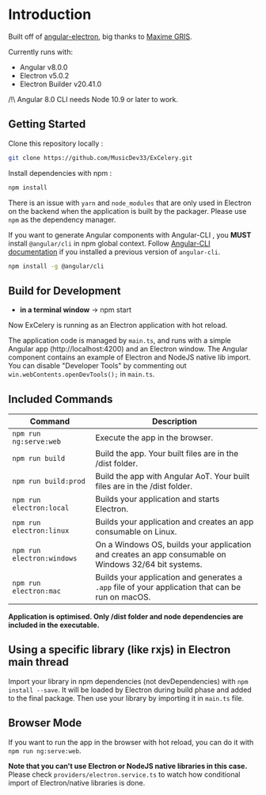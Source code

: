 # Introduction
Built off of [angular-electron](https://github.com/maximegris/angular-electron.git), big thanks to [Maxime GRIS](https://github.com/maximegris).

Currently runs with:

- Angular v8.0.0
- Electron v5.0.2
- Electron Builder v20.41.0

/!\ Angular 8.0 CLI needs Node 10.9 or later to work.

## Getting Started

Clone this repository locally :

``` bash
git clone https://github.com/MusicDev33/ExCelery.git
```

Install dependencies with npm :

``` bash
npm install
```

There is an issue with `yarn` and `node_modules` that are only used in Electron on the backend when the application is built by the packager. Please use `npm` as the dependency manager.


If you want to generate Angular components with Angular-CLI , you **MUST** install `@angular/cli` in npm global context. Follow [Angular-CLI documentation](https://github.com/angular/angular-cli) if you installed a previous version of `angular-cli`.

``` bash
npm install -g @angular/cli
```

## Build for Development

- **in a terminal window** -> npm start

Now ExCelery is running as an Electron application with hot reload.

The application code is managed by `main.ts`, and runs with a simple Angular app (http://localhost:4200) and an Electron window.
The Angular component contains an example of Electron and NodeJS native lib import.
You can disable "Developer Tools" by commenting out `win.webContents.openDevTools();` in `main.ts`.

## Included Commands

|Command|Description|
|--|--|
|`npm run ng:serve:web`| Execute the app in the browser. |
|`npm run build`| Build the app. Your built files are in the /dist folder. |
|`npm run build:prod`| Build the app with Angular AoT. Your built files are in the /dist folder. |
|`npm run electron:local`| Builds your application and starts Electron.
|`npm run electron:linux`| Builds your application and creates an app consumable on Linux. |
|`npm run electron:windows`| On a Windows OS, builds your application and creates an app consumable on Windows 32/64 bit systems. |
|`npm run electron:mac`|  Builds your application and generates a `.app` file of your application that can be run on macOS. |

**Application is optimised. Only /dist folder and node dependencies are included in the executable.**

## Using a specific library (like rxjs) in Electron main thread

Import your library in npm dependencies (not devDependencies) with `npm install --save`. It will be loaded by Electron during build phase and added to the final package. Then use your library by importing it in `main.ts` file.

## Browser Mode

If you want to run the app in the browser with hot reload, you can do it with `npm run ng:serve:web`.

**Note that you can't use Electron or NodeJS native libraries in this case.**
Please check `providers/electron.service.ts` to watch how conditional import of Electron/native libraries is done.
